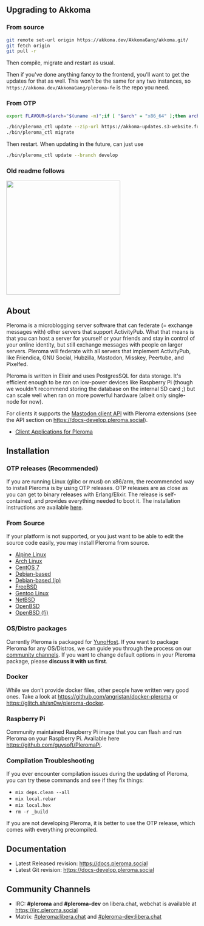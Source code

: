 ## Upgrading to Akkoma

### From source

```bash
git remote set-url origin https://akkoma.dev/AkkomaGang/akkoma.git/
git fetch origin
git pull -r
```

Then compile, migrate and restart as usual.

Then if you've done anything fancy to the frontend, you'll want to get the
updates for that as well. This won't be the same for any two instances,
so `https://akkoma.dev/AkkomaGang/pleroma-fe` is the repo you need.

### From OTP

```bash
export FLAVOUR=$(arch="$(uname -m)";if [ "$arch" = "x86_64" ];then arch="amd64";elif [ "$arch" = "armv7l" ];then arch="arm";elif [ "$arch" = "aarch64" ];then arch="arm64";else echo "Unsupported arch: $arch">&2;fi;if getconf GNU_LIBC_VERSION>/dev/null;then libc_postfix="";elif [ "$(ldd 2>&1|head -c 9)" = "musl libc" ];then libc_postfix="-musl";elif [ "$(find /lib/libc.musl*|wc -l)" ];then libc_postfix="-musl";else echo "Unsupported libc">&2;fi;echo "$arch$libc_postfix")

./bin/pleroma_ctl update --zip-url https://akkoma-updates.s3-website.fr-par.scw.cloud/develop/akkoma-$FLAVOUR.zip
./bin/pleroma_ctl migrate
``` 

Then restart. When updating in the future, can just use

```bash
./bin/pleroma_ctl update --branch develop
```

### Old readme follows

<img src="https://git.pleroma.social/pleroma/pleroma/uploads/8cec84f5a084d887339f57deeb8a293e/pleroma-banner-vector-nopad-notext.svg" width="300px" />

## About 

Pleroma is a microblogging server software that can federate (= exchange messages with) other servers that support ActivityPub. What that means is that you can host a server for yourself or your friends and stay in control of your online identity, but still exchange messages with people on larger servers. Pleroma will federate with all servers that implement ActivityPub, like Friendica, GNU Social, Hubzilla, Mastodon, Misskey, Peertube, and Pixelfed.

Pleroma is written in Elixir and uses PostgresSQL for data storage. It's efficient enough to be ran on low-power devices like Raspberry Pi (though we wouldn't recommend storing the database on the internal SD card ;) but can scale well when ran on more powerful hardware (albeit only single-node for now).

For clients it supports the [Mastodon client API](https://docs.joinmastodon.org/api/guidelines/) with Pleroma extensions (see the API section on <https://docs-develop.pleroma.social>).

- [Client Applications for Pleroma](https://docs-develop.pleroma.social/backend/clients/)

## Installation

### OTP releases (Recommended)
If you are running Linux (glibc or musl) on x86/arm, the recommended way to install Pleroma is by using OTP releases. OTP releases are as close as you can get to binary releases with Erlang/Elixir. The release is self-contained, and provides everything needed to boot it. The installation instructions are available [here](https://docs-develop.pleroma.social/backend/installation/otp_en/).

### From Source
If your platform is not supported, or you just want to be able to edit the source code easily, you may install Pleroma from source.

- [Alpine Linux](https://docs-develop.pleroma.social/backend/installation/alpine_linux_en/)
- [Arch Linux](https://docs-develop.pleroma.social/backend/installation/arch_linux_en/)
- [CentOS 7](https://docs-develop.pleroma.social/backend/installation/centos7_en/)
- [Debian-based](https://docs-develop.pleroma.social/backend/installation/debian_based_en/)
- [Debian-based (jp)](https://docs-develop.pleroma.social/backend/installation/debian_based_jp/)
- [FreeBSD](https://docs-develop.pleroma.social/backend/installation/freebsd_en/)
- [Gentoo Linux](https://docs-develop.pleroma.social/backend/installation/gentoo_en/)
- [NetBSD](https://docs-develop.pleroma.social/backend/installation/netbsd_en/)
- [OpenBSD](https://docs-develop.pleroma.social/backend/installation/openbsd_en/)
- [OpenBSD (fi)](https://docs-develop.pleroma.social/backend/installation/openbsd_fi/)

### OS/Distro packages
Currently Pleroma is packaged for [YunoHost](https://yunohost.org). If you want to package Pleroma for any OS/Distros, we can guide you through the process on our [community channels](#community-channels). If you want to change default options in your Pleroma package, please **discuss it with us first**.

### Docker
While we don’t provide docker files, other people have written very good ones. Take a look at <https://github.com/angristan/docker-pleroma> or <https://glitch.sh/sn0w/pleroma-docker>.

### Raspberry Pi
Community maintained Raspberry Pi image that you can flash and run Pleroma on your Raspberry Pi. Available here <https://github.com/guysoft/PleromaPi>.

### Compilation Troubleshooting
If you ever encounter compilation issues during the updating of Pleroma, you can try these commands and see if they fix things:

- `mix deps.clean --all`
- `mix local.rebar`
- `mix local.hex`
- `rm -r _build`

If you are not developing Pleroma, it is better to use the OTP release, which comes with everything precompiled.

## Documentation
- Latest Released revision: <https://docs.pleroma.social>
- Latest Git revision: <https://docs-develop.pleroma.social>

## Community Channels
* IRC: **#pleroma** and **#pleroma-dev** on libera.chat, webchat is available at <https://irc.pleroma.social>
* Matrix: [#pleroma:libera.chat](https://matrix.to/#/#pleroma:libera.chat) and [#pleroma-dev:libera.chat](https://matrix.to/#/#pleroma-dev:libera.chat)
